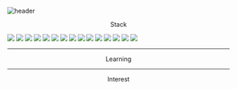 ![header](https://capsule-render.vercel.app/api?type=waving&color=80EC6C&height=180&section=header&text=👋Hyune's&fontSize=50&fontColor=FFFFFF&fontAlign=80&fontAlignY=35)

<center>Stack</center>
<p>
<img src="https://img.shields.io/badge/Java-FA7128?style=flat-square&logo=Java&logoColor=white"/>
<img src="https://img.shields.io/badge/JavaScript-FA7128?style=flat-square&logo=JavaScript&logoColor=white"/>
<img src="https://img.shields.io/badge/TypeScript-FA7128?style=flat-square&logo=TypeScript&logoColor=white"/>
<img src="https://img.shields.io/badge/Spring-FA7128?style=flat-square&logo=Thymeleaf&logoColor=white">
<img src="https://img.shields.io/badge/Spring Boot-FA7128?style=flat-square&logo=Node.js&logoColor=white"/>
<img src="https://img.shields.io/badge/Gralde-FA7128?style=flat-square&logo=Gradle&logoColor=white"/>
<img src="https://img.shields.io/badge/Oracle-FA7128?style=flat-square&logo=Oracle&logoColor=white"/>
<img src="https://img.shields.io/badge/React-FA7128?style=flat-square&logo=React&logoColor=white"/>
<img src="https://img.shields.io/badge/PostgreSql-FA7128?style=flat-square&logo=PostgreSQL&logoColor=white"/>
<img src="https://img.shields.io/badge/MySql-FA7128?style=flat-square&logo=MySQL&logoColor=white"/>
<img src="https://img.shields.io/badge/HTML5-FA7128?style=flat-square&logo=HTML5&logoColor=white"/>
<img src="https://img.shields.io/badge/GraphQL-FA7128?style=flat-square&logo=GraphQL&logoColor=white"/> 
<img src="https://img.shields.io/badge/AWS-FA7128?style=flat-square&logo=Amazon AWS&logoColor=white"/>
<img src="https://img.shields.io/badge/Nginx-FA7128?style=flat-square&logo=NGINX&logoColor=white"/>
<img src="https://img.shields.io/badge/Apache-FA7128?style=flat-square&logo=Apache Tomcat&logoColor=white"/>
</p>
<hr/>

<center>Learning</center><hr/>  

<center>Interest</center>
